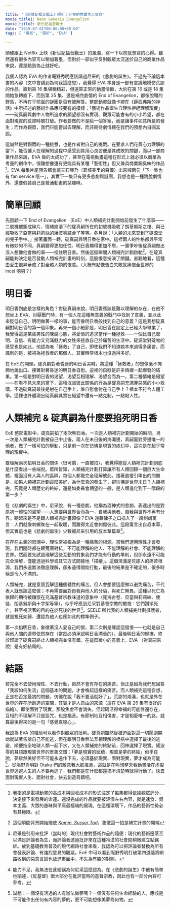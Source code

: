 ```yaml
---

title: "《新世紀福音戰士》解析：存在的焦慮令人窒息"
movie_title1: Neon Genesis Evangelion
movie_title2: 新世紀福音戰士
date: "2019-07-01T00:00:00+08:00"
tags: [ "電影", "賞析", "EVA" ]

---
```


順便跟上 Netflix 上映《新世紀福音戰士》的風潮，寫一下以前就想寫的心得。雖然還有很多內容可以稍加著墨，但對於一部似乎反對觀眾太沉迷於自己的商業作品來說，還是點到為止就好吧。

我個人認為 EVA 的作者庵野秀明應該讀過尼采的《悲劇的誕生》。不過先不論這本書的內容（文中會講到為何我這麼想），我覺得 EVA 本身是一部有意識地模仿荒謬的作品。直到第 16 集堪稱精彩，但還算正常的動畫情節，大約在第 16 或是 18 集開始急轉直下、而到第 25 集、還是補完劇情的 End of Evangelion，都像脫韁的野馬，不再在乎前面的謎團是否有被解答。整部動畫就像卡繆在《薛西弗斯的神話》中所描述的藝術作品應該要有的模樣：「藝術作品誕生自理性拒絕理解現實」——碇真嗣與劇中人物所追求的願望都沒有實現、觀眾可能會有的小小希望，都在面對現實的荒謬時被打破。作者要做的不是給一個答案，而是讓事件如其所是的發生；而作為觀眾，我們只能嘗試去理解，而非期待劇情總在我們的預想內自圓其說。

這誠然是對觀眾的一種挑釁，也是作者對自己的挑戰。在要求人們花費心力理解的當下，能否讓人在理解的過程中感受到其用心良苦便是其成敗的關鍵，而以一部商業作品來說，EVA 做的太成功了，甚至在電視動畫這種在形式上就必須以商業為考量的創作中，很難想像還有更能具有某種「藝術性」但又兼具商業銅臭味的作品[^0]。EVA 每集片尾預告都會讓三石琴乃（葛城美里的聲優）出來喊兩句「下一集也有 fan service 哦～」，其實下一集只有更多悲劇與謎團，我想也是一種跳脫劇情外，還要假裝自己是普通動畫的惡趣味。

# 簡單回顧

先回顧一下 End of Evangelion （EoE）中人類補完計劃開始前發生了什麼事——二號機被撕成碎片、情緒崩潰下的碇真嗣所在的初號機吸收了朗基努斯之槍、與已經吸收了亞當與莉莉絲的綾波零結合了等等。冬月說：「人類的未來交到了碇源堂的兒子手中。」接著畫面一轉，碇真嗣與明日香在家中。這裡兩人的性格都與平常有微妙的不同，真嗣變得更加任性、明日香顯得更加不屑，一番爭吵後碇真嗣做出沒人想像他會做的事——掐住明日香。然後這個瞬間人類補完計劃啟動[^1]。在碇真嗣能夠決定是否發動人類補完計畫的時刻，這股恨意扮演了關鍵。直觀地看，這種由愛生恨昇華成了對全體人類的恨意。（大概有點像告白失敗就痛恨全世界的 incel 噁男？）

# 明日香

明日香到底是怎樣的角色？對碇真嗣來說，明日香應該是難以理解的存在，在他不想坐上 EVA、討厭戰鬥時，有一個人在這種無意義的戰鬥中找到了意義，並以此來貶低自己。明明做著一樣的事，能否像明日香般找到自己的意義？這是我想碇真嗣對明日香的第一個印象。再來一個小細節是，明日香在設定上已經大學畢業了，我覺得這是某些男性的陳腐心態，將愛情的追求當作一種拯救——一個比自己聰明、自信、有能力又充滿魅力的女性來拯救自己於痛苦的生活中。碇源堂對碇唯的感受也是如此，他認為唯「拯救」了自己，即使我們不知道她本來過得多痛苦。而諷刺的是，被視為拯救者的那個人，其實時常根本也沒過得多好。

在 EoE 的開頭，碇真嗣對著昏迷的明日香哭喊，將這種「拯救者」的想像毫不掩飾地說出口。接著對著昏迷的明日香自慰。這裡的自慰是許多情緒一起爆發的結果。第一個是對明日香的渴望，渴望互相理解、渴望合而為一。第二種情緒是絕望——在看不見未來的當下，這種泯滅彼此關係的行為是碇真嗣充滿罪惡感的小小救贖。不過碇真嗣最後是射在自己手上，誰自慰會射在自己手上？根本不符合人體工學。這裡也許體現出碇真嗣其實在絕望中還有一點克制，一點點人性。

# 人類補完 & 碇真嗣為什麼要掐死明日香

EoE 整部電影中，碇真嗣掐了兩次明日香。一次是人類補完計劃開始的瞬間，另一次是人類補完計劃被自己中止後，兩人在末日後的海灘邊，真嗣面對旁邊唯一的他者，做了一樣可怕的舉動，只是前一次在彷彿是現實的虛幻中，這次是在超乎常理的現實中。

要理解兩次掐明日香的關係（很可憐，一直被掐），我覺得能從人類補完計劃到底是什麼看出一些端倪。眾所皆知，人類補完計劃打算讓所有人類回歸一個巨大生命體，裡面沒有人與人的區隔，每個人都能完全理解彼此。接著直接引申出的問題是，如果人類補完計劃這麼美好，為什麼真的發生了，卻彷彿是世界末日？人類補完，究竟是人類歷史的終結，還是如委員會期望的一般，是人類進化到下一階段的第一步？

在《悲劇的誕生》中，尼采說，有一種悲劇，他稱為酒神式的悲劇，表達出的是對原初一體性的渴望——人想要與世界合而為一，自我與他者、自我與世界不再有分界。聽起來是不是跟人類補完計畫超像？EVA 還藉律子之口插入了一段刺蝟寓言：人們就像刺蝟聚在一起取暖，而離得太近會刺傷彼此。這段寓言出自叔本華，但其實這也是《悲劇的誕生》少數被尼采引用的叔本華篇章[^2]。

在存在主義的思潮中，理性常被視為是一種痛苦的根源。當我們運用理性才會發現，我們隨時都在跟荒唐對抗，不可能理解的他人、不能理解的社會、不能理解的世界。然而要先試圖理解這些互動的對象我們才能有行動的準則，但卻永遠不可能完全理解，僅能透過科學或其它方式間接地「描繪」。這個鴻溝是荒謬人的痛苦根源，我們永遠無法徹底理解，卻永遠得開始行動，最後的結果是不確定的，很多時候是令人不滿的。

人類補完，就是意圖瓦解這種個體性的痛苦。但人會想要這麼做以避免痛苦，不代表人就應該這麼做；不再需要面對自我與他人的分隔，與死亡無異。這種以死亡為依歸的期待被鑲嵌在充滿基督宗教味道的意象中（死海古卷、亞當與莉莉絲、使徒、朗基努斯與十字架等等），似乎呼應到尼采對基督宗教的敵視：它們讚頌死亡，甚至視活著的目的在於死後的世界[^3]。SEELE 所代表的人類補完計劃擁護者，就是視死如歸、還認為他人也應如此的標準例子。

第一次掐明日香，象徵著沒人愛自己的恨，第二次則是確認這個恨——也就是自己與他人間的邊界依然存在（當然必須承認明日香滿衰的）。最後明日香的輕撫，終於印證了碇真嗣終止人類補完並沒有錯。在這麼微小的意義上，EVA （對真嗣來說）是有好結局的。

# 結語

若完全不去使用理性、不去行動，自然不會有存在的痛苦。但正是因為我們想回答「我該如何生活」這個基本的問題，才會喚起這樣的痛苦。而人類補完這種妄想，正是在否定最初的問題，彷彿在說「我不要活就好了」。荒謬的鴻溝，也就是外在世界的存在所創造的空間，其實才是人自由的來源（這在 EVA 第 26 集有很好的描繪）。即使面對了現實，那股焦慮不會消失，但起碼活得幸福的可能性還存在，互相的不理解不只是詛咒，也是福音。有節制地互相傷害，才是相愛唯一的路，就算最後得來的是一句「感覺真噁心」。

我認為 EVA 的結局可以看作對觀眾的批判。碇真嗣雖然從被迫面對這一切鬧劇開始就試著告訴自己不能逃，但在跟明日香無法互相理解的桎梏中選擇了最後的逃避，順便拖全地球人類一起下水，又在人類補完的終點前，回神選擇了現實。綾波零的耳語跟現實世界的景象交錯：「夢是現實的延續，現實是夢的終結」似乎在說，夢雖然美好但不可能永遠作下去，必須基於現實、面對現實，夢才成為可能[^4]。從庵野秀明對 Otaku 們的敵意我大膽推測，這就是在叫想整天看動畫活在虛擬世界逃避人生的人不要再逃了，我們都是在什麼都還搞不清楚時就得行動了。快去面對現實人生、面對社會，快去創造奇蹟吧。

[^0]: 我指的是電視動畫的高成本與回收成本的形式注定了每集都得依據觀眾評分，決定接下來發展的命運。還沒完成的作品就要被評價左右內容，就是速食、資本主義、大眾的愚昧與平庸最極端的展現。在這種環境下，作品的藝術性勢必有其極限。
[^1]: 這個瞬間背景開始撥放 [*Komm, Susser Tod*](https://www.youtube.com/watch?v=oIscL-Bjsq4)，象徵這一掐是補完計畫的開端
[^2]:尼采是引用來批評（當時的）現代社會對藝術作品的隨便：現代的藝術墮落至以滿足評論者為生，而評論者透過批評來在這種冷漠的社會間稍微建立點羈絆。放到基礎教育普及的現代網路社會來看，我認為可以把評論者替換為所有會發表評論、有強烈意見的觀眾。EoE 中可以看到庵野秀明打破第四道牆將網路收到的惡意言論也放進畫面中，不失為有趣的對照。
[^3]: 能力不足，我無法在此細講為何尼采這麼認為。在《悲劇的誕生》中他有簡單地闡述，《反基督》很大部分在批評當時的基督宗教，因此也有一部分內容可參考。
[^4]: 試想：一個沒有活過的人有辦法做夢嗎？一個沒有任何生命經驗的人，應該是不可能作出任何有內容的夢的，更不可能想像美夢為何物。

